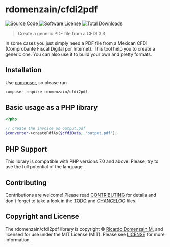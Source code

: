 # rdomenzain/cfdi2pdf

[![Source Code][badge-source]][source]
[![Software License][badge-license]][license]
[![Total Downloads][badge-downloads]][downloads]

> Create a generic PDF file from a CFDI 3.3

In some cases you just simply need a PDF file from a Mexican CFDI (Comprobante Fiscal Digital por Internet).
This tool help you to create a generic one. You can also use it to build your own and pretty formats.

## Installation

Use [composer](https://getcomposer.org/), so please run

```shell
composer require rdomenzain/cfdi2pdf
```

## Basic usage as a PHP library

```php
<?php

// create the invoice as output.pdf
$converter->createPdfAs($cfdiData, 'output.pdf');
```

## PHP Support

This library is compatible with PHP versions 7.0 and above.
Please, try to use the full potential of the language.

## Contributing

Contributions are welcome! Please read [CONTRIBUTING][] for details
and don't forget to take a look in the [TODO][] and [CHANGELOG][] files.

## Copyright and License

The rdomenzain/cfdi2pdf library is copyright © [Ricardo Domenzain M.](https://ddsis.com.mx/)
and licensed for use under the MIT License (MIT). Please see [LICENSE][] for more information.

[contributing]: https://github.com/rdomenzain/cfdi2pdf/blob/master/CONTRIBUTING.md
[changelog]: https://github.com/rdomenzain/cfdi2pdf/blob/master/docs/CHANGELOG.md
[todo]: https://github.com/rdomenzain/cfdi2pdf/blob/master/docs/TODO.md

[source]: https://github.com/rdomenzain/cfdi2pdf
[license]: https://github.com/rdomenzain/cfdi2pdf/blob/master/LICENSE
[downloads]: https://packagist.org/packages/rdomenzain/cfdi2pdf

[badge-source]: https://img.shields.io/badge/source-rdomenzain/cfdi2pdf-blue?style=flat-square
[badge-license]: https://img.shields.io/badge/licence-MIT-red
[badge-downloads]: https://img.shields.io/badge/downloads-%3E%20999-orange